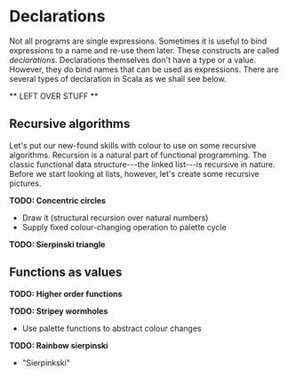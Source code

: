 # Declarations

Not all programs are single expressions.
Sometimes it is useful to bind expressions to a name and re-use them later.
These constructs are called *declarations*.
Declarations themselves don't have a type or a value.
However, they do bind names that can be used as expressions.
There are several types of declaration in Scala as we shall see below.



** LEFT OVER STUFF **

## Recursive algorithms

Let's put our new-found skills with colour to use on some recursive algorithms.
Recursion is a natural part of functional programming.
The classic functional data structure---the linked list---is recursive in nature.
Before we start looking at lists, however, let's create some recursive pictures.

**TODO: Concentric circles**
- Draw it (structural recursion over natural numbers)
- Supply fixed colour-changing operation to palette cycle

**TODO: Sierpinski triangle**

## Functions as values

**TODO: Higher order functions**

**TODO: Stripey wormholes**
- Use palette functions to abstract colour changes

**TODO: Rainbow sierpinski**
- "Sierpinkski"
